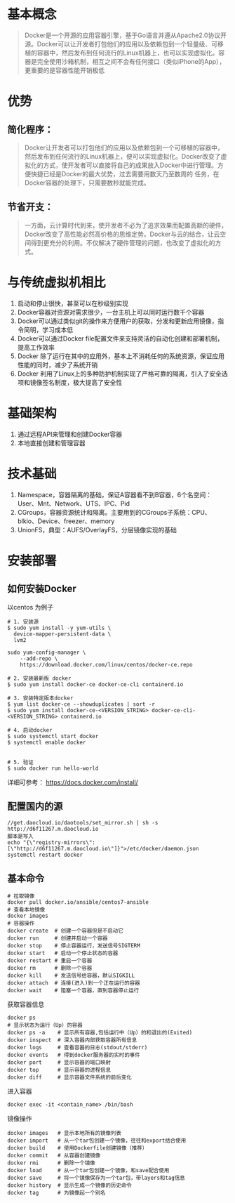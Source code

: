 # 基本概念
> Docker是一个开源的应用容器引擎，基于Go语言并遵从Apache2.0协议开源。Docker可以让开发者打包他们的应用以及依赖包到一个轻量级、可移植的容器中，然后发布到任何流行的Linux机器上，也可以实现虚拟化。容器是完全使用沙箱机制，相互之间不会有任何接口（类似iPhone的App），更重要的是容器性能开销极低

# 优势

## 简化程序：
> Docker让开发者可以打包他们的应用以及依赖包到一个可移植的容器中，然后发布到任何流行的Linux机器上，便可以实现虚拟化。Docker改变了虚拟化的方式，使开发者可以直接将自己的成果放入Docker中进行管理。方便快捷已经是Docker的最大优势，过去需要用数天乃至数周的 任务，在Docker容器的处理下，只需要数秒就能完成。

## 节省开支：

> 一方面，云计算时代到来，使开发者不必为了追求效果而配置高额的硬件，Docker改变了高性能必然高价格的思维定势。Docker与云的结合，让云空间得到更充分的利用。不仅解决了硬件管理的问题，也改变了虚拟化的方式。

# 与传统虚拟机相比
1. 启动和停止很快，甚至可以在秒级别实现
2. Docker容器对资源对需求很少，一台主机上可以同时运行数千个容器
3. Docker可以通过类似git的操作来方便用户的获取，分发和更新应用镜像，指令简明，学习成本低
4. Docker可以通过Docker file配置文件来支持灵活的自动化创建和部署机制，提高工作效率
5. Docker 除了运行在其中的应用外，基本上不消耗任何的系统资源，保证应用性能的同时，减少了系统开销
6. Docker 利用了Linux上的多种防护机制实现了严格可靠的隔离，引入了安全选项和镜像签名制度，极大提高了安全性

# 基础架构
1. 通过远程API来管理和创建Docker容器
2. 本地直接创建和管理容器


# 技术基础
1. Namespace，容器隔离的基础，保证A容器看不到B容器，6个名空间：User、Mnt、Network、UTS、IPC、Pid
2. CGroups，容器资源统计和隔离。主要用到的CGroups子系统：CPU、blkio、Device、freezer、memory
3. UnionFS，典型：AUFS/OverlayFS，分层镜像实现的基础

# 安装部署
## 如何安装Docker
以centos 为例子
```
# 1. 安装源
$ sudo yum install -y yum-utils \
  device-mapper-persistent-data \
  lvm2

sudo yum-config-manager \
    --add-repo \
    https://download.docker.com/linux/centos/docker-ce.repo

# 2. 安装最新版 docker    
$ sudo yum install docker-ce docker-ce-cli containerd.io

# 3. 安装特定版本docker
$ yum list docker-ce --showduplicates | sort -r
$ sudo yum install docker-ce-<VERSION_STRING> docker-ce-cli-<VERSION_STRING> containerd.io

# 4. 启动docker
$ sudo systemctl start docker
$ systemctl enable docker        


# 5. 验证
$ sudo docker run hello-world

```
详细可参考： https://docs.docker.com/install/ 
## 配置国内的源
```
//get.daocloud.io/daotools/set_mirror.sh | sh -s http://d6f11267.m.daocloud.io
脚本是写入
echo "{\"registry-mirrors\": [\"http://d6f11267.m.daocloud.io\"]}">/etc/docker/daemon.json
systemctl restart docker              
```

## 基本命令
```
# 拉取镜像
docker pull docker.io/ansible/centos7-ansible
# 查看本地镜像
docker images 
# 容器操作
docker create  # 创建一个容器但是不启动它
docker run     # 创建并启动一个容器
docker stop    # 停止容器运行，发送信号SIGTERM
docker start   # 启动一个停止状态的容器
docker restart # 重启一个容器
docker rm      # 删除一个容器
docker kill    # 发送信号给容器，默认SIGKILL
docker attach  # 连接(进入)到一个正在运行的容器
docker wait    # 阻塞一个容器，直到容器停止运行
```
获取容器信息
```
docker ps 
# 显示状态为运行（Up）的容器
docker ps -a    # 显示所有容器,包括运行中（Up）的和退出的(Exited)
docker inspect  # 深入容器内部获取容器所有信息
docker logs     # 查看容器的日志(stdout/stderr)
docker events   # 得到docker服务器的实时的事件
docker port     # 显示容器的端口映射
docker top      # 显示容器的进程信息
docker diff     # 显示容器文件系统的前后变化
```
进入容器
```
docker exec -it <contain_name> /bin/bash
```
镜像操作
```
docker images   # 显示本地所有的镜像列表
docker import   # 从一个tar包创建一个镜像，往往和export结合使用
docker build    # 使用Dockerfile创建镜像（推荐）
docker commit   # 从容器创建镜像
docker rmi      # 删除一个镜像
docker load     # 从一个tar包创建一个镜像，和save配合使用
docker save     # 将一个镜像保存为一个tar包，带layers和tag信息
docker history  # 显示生成一个镜像的历史命令
docker tag      # 为镜像起一个别名
```


